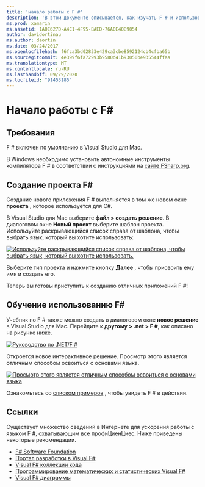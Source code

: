 ```yaml
---
title: 'начало работы с F #'
description: 'В этом документе описывается, как изучать F # и использовать его для создания приложений Xamarin с помощью Visual Studio 2019 и Visual Studio для Mac.'
ms.prod: xamarin
ms.assetid: 1A0E627D-A4C1-4F95-BAED-76A0E40B9054
author: davidortinau
ms.author: daortin
ms.date: 03/24/2017
ms.openlocfilehash: f6fca3bd02833e429ca3cbe8592124cb4cfba65b
ms.sourcegitcommit: 4e399f6fa72993b9580d41b93050be935544ffaa
ms.translationtype: MT
ms.contentlocale: ru-RU
ms.lasthandoff: 09/29/2020
ms.locfileid: "91453185"
---
```

# <a name="getting-started-with-f35"></a>Начало работы с F&#35;

## <a name="requirements"></a>Требования

F # включен по умолчанию в Visual Studio для Mac.

В Windows необходимо установить автономные инструменты компилятора F # в соответствии с инструкциями на [сайте FSharp.org](https://fsharp.org/use/windows/).

## <a name="creating-an-f35-project"></a>Создание проекта F&#35;

Создание нового приложения F # выполняется в том же новом окне **проекта** , которое используется для C#.

В Visual Studio для Mac выберите **файл > создать решение**. В диалоговом окне **Новый проект** выберите шаблон проекта. Используйте раскрывающийся список справа от шаблона, чтобы выбрать язык, который вы хотите использовать:

 [![Используйте раскрывающийся список справа от шаблона, чтобы выбрать язык, который вы хотите использовать.](overview-images/choosefsharp.png)](overview-images/choosefsharp.png#lightbox)

Выберите тип проекта и нажмите кнопку **Далее** , чтобы присвоить ему имя и создать его.

Теперь вы готовы приступить к созданию отличных приложений F #!

## <a name="learning-to-use-f35"></a>Обучение использованию F&#35;

Учебник по F # также можно создать в диалоговом окне **новое решение** в Visual Studio для Mac. Перейдите к **другому > .net > F #**, как описано на рисунке ниже.

 [![Руководство по .NET/F #](overview-images/fsharptutorial.png)](overview-images/fsharptutorial.png#lightbox)

Откроется новое интерактивное решение. Просмотр этого является отличным способом освоиться с основами языка.

 [![Просмотр этого является отличным способом освоиться с основами языка](overview-images/newtutorial-sml.png)](overview-images/newtutorial.png#lightbox)

Ознакомьтесь со [списком примеров](~/cross-platform/platform/fsharp/samples.md) , чтобы увидеть F # в действии.

## <a name="references"></a>Ссылки

Существует множество сведений в Интернете для ускорения работы с языком F #, охватывающим все профиЦиенЦиес. Ниже приведены некоторые рекомендации.

- [F# Software Foundation](https://fsharp.org)
- [Портал разработки в Visual F#](https://go.microsoft.com/fwlink/?LinkID=234174)
- [Visual F# коллекции кода](/samples/browse/)
- [Программирование математических и статистических Visual F#](/previous-versions/visualstudio/visual-studio-2010/hh273075(v=vs.100))
- [Visual F# диаграммы](/previous-versions/visualstudio/visual-studio-2010/hh273079(v=vs.100))